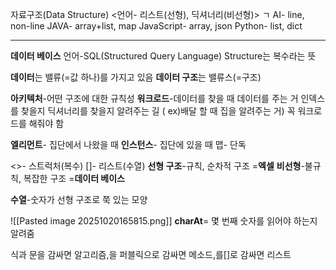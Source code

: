 자료구조(Data Structure)
<언어-      리스트(선형), 딕셔너리(비선형)> ㄱ
AI-             line, non-line
JAVA-         array+list, map
JavaScript-   array, json
Python-       list, dict

---
**데이터 베이스** 언어-SQL(Structured Query Language)
Structure는 복수라는 뜻

**데이터**는 밸류(=값 하나)를 가지고 있음 **데이터 구조**는 밸류스(=구조)

**아키텍처**-어떤 구조에 대한 규칙성
**워크로드**-데이터를 찾을 때 데이터를 주는 거
인덱스를 찾을지 딕셔너리를 찾을지 알려주는 길
( ex)배달 할 때 집을 알려주는 거)
꼭 워크로드를 해줘야 함

**엘리먼트**- 집단에서 나왔을 때
**인스턴스**- 집단에 있을 때
맵- 단독

<>- 스트럭처(복수)
[]- 리스트(수열)
**선형 구조**-규칙, 순차적 구조 =**엑셀**
**비선형**-불규칙, 복잡한 구조 =**데이터 베이스**

**수열**-숫자가 선형 구조로 쭉 있는 모양

![[Pasted image 20251020165815.png]]
**charAt**= 몇 번째 숫자를 읽어야 하는지 알려줌

식과 문을 감싸면 알고리즘,을 퍼블릭으로 감싸면 메소드,를[]로 감싸면 리스트